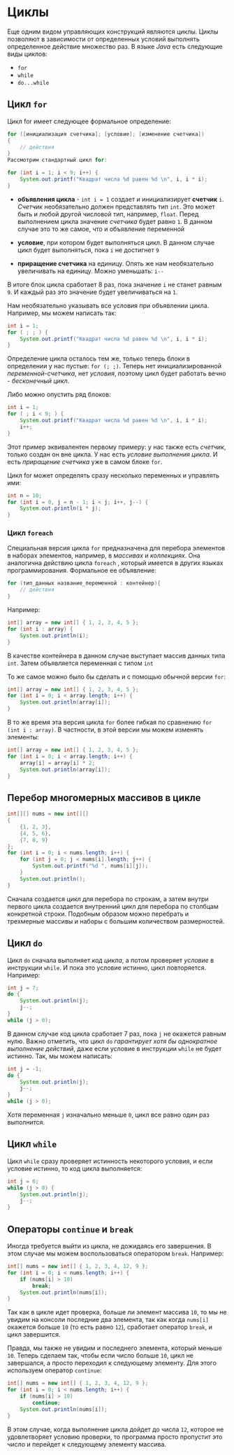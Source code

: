 # Циклы
Еще одним видом управляющих конструкций являются циклы. Циклы позволяют в зависимости от определенных условий выполнять определенное действие множество раз. В языке *Java* есть следующие виды циклов:
- `for`
- `while`
- `do...while`


## Цикл `for`
Цикл for имеет следующее формальное определение:

```java
for ([инициализация счетчика]; [условие]; [изменение счетчика])
{
    // действия
}
Рассмотрим стандартный цикл for:
```

```java
for (int i = 1; i < 9; i++) {
    System.out.printf("Квадрат числа %d равен %d \n", i, i * i);
}
```

- **объявления цикла** - `int i = 1` создает и инициализирует **счетчик** `i`. *Счетчик* необязательно должен представлять тип `int`. Это может быть и любой другой числовой тип, например, `float`. Перед выполнением цикла значение *счетчика* будет равно `1`. В данном случае это то же самое, что и объявление переменной

- **условие**, при котором будет выполняться цикл. В данном случае цикл будет выполняться, пока `i` не достигнет `9`

- **приращение счетчика** на единицу. Опять же нам необязательно увеличивать на единицу. Можно уменьшать: `i--`

В итоге блок цикла сработает 8 раз, пока значение `i` не станет равным `9`. И каждый раз это значение будет увеличиваться на `1`.

Нам необязательно указывать все условия при объявлении цикла. Например, мы можем написать так:

```java
int i = 1;
for ( ; ; ) {
    System.out.printf("Квадрат числа %d равен %d \n", i, i * i);
}
```

Определение цикла осталось тем же, только теперь блоки в определении у нас пустые: `for (; ;)`. Теперь нет инициализированной *переменной-счетчика*, нет *условия*, поэтому цикл будет работать вечно - *бесконечный цикл*.

Либо можно опустить ряд блоков:

```java
int i = 1;
for ( ; i < 9; ) {
    System.out.printf("Квадрат числа %d равен %d \n", i, i * i);
    i++;
}
```

Этот пример эквивалентен первому примеру: у нас также есть *счетчик*, только создан он вне цикла. У нас есть *условие выполнения цикла*. И есть *приращение счетчика* уже в самом блоке `for`.

Цикл for может определять сразу несколько переменных и управлять ими:

```java
int n = 10;
for (int i = 0, j = n - 1; i < j; i++, j--) {
    System.out.println(i * j);
}
```


### Цикл `foreach`
Специальная версия цикла `for` предназначена для перебора элементов в наборах элементов, например, в *массивах* и *коллекциях*. Она аналогична действию цикла `foreach` , который имеется в других языках программирования. Формальное ее объявление:

```java
for (тип_данных название_переменной : контейнер){
    // действия
}
```

Например:

```java
int[] array = new int[] { 1, 2, 3, 4, 5 };
for (int i : array) {
    System.out.println(i);
}
```

В качестве контейнера в данном случае выступает массив данных типа `int`. Затем объявляется переменная с типом `int`

То же самое можно было бы сделать и с помощью обычной версии `for`:

```java
int[] array = new int[] { 1, 2, 3, 4, 5 };
for (int i = 0; i < array.length; i++) {
    System.out.println(array[i]);
}
```

В то же время эта версия цикла `for` более гибкая по сравнению `for (int i : array)`. В частности, в этой версии мы можем изменять элементы:

```java
int[] array = new int[] { 1, 2, 3, 4, 5 };
for (int i = 0; i < array.length; i++) {
    array[i] = array[i] * 2;
    System.out.println(array[i]);
}
```


## Перебор многомерных массивов в цикле

```java
int[][] nums = new int[][] 
{ 
    {1, 2, 3},
    {4, 5, 6},
    {7, 8, 9}
};
for (int i = 0; i < nums.length; i++) {
    for (int j = 0; j < nums[i].length; j++) {
        System.out.printf("%d ", nums[i][j]);
    }
    System.out.println();
}
```

Сначала создается цикл для перебора по строкам, а затем внутри первого цикла создается внутренний цикл для перебора по столбцам конкретной строки. Подобным образом можно перебрать и трехмерные массивы и наборы с большим количеством размерностей.


## Цикл `do`
Цикл `do` сначала выполняет *код цикла*, а потом проверяет *условие* в инструкции `while`. И пока это условие истинно, цикл повторяется. Например:

```java
int j = 7;
do {
    System.out.println(j);
    j--;
}
while (j > 0);
```

В данном случае код цикла сработает 7 раз, пока `j` не окажется равным нулю. Важно отметить, что цикл `do` *гарантирует хотя бы однократное выполнение действий*, даже если условие в инструкции `while` не будет истинно. Так, мы можем написать:

```java
int j = -1;
do {
    System.out.println(j);
    j--;
}
while (j > 0);
```

Хотя переменная `j` изначально меньше `0`, цикл все равно один раз выполнится.


## Цикл `while`
Цикл `while` сразу проверяет истинность некоторого условия, и если условие истинно, то код цикла выполняется:

```java
int j = 6;
while (j > 0) {
    System.out.println(j);
    j--;
}
```


## Операторы `continue` и `break`
Иногда требуется выйти из цикла, не дожидаясь его завершения. В этом случае мы можем воспользоваться оператором `break`. Например:

```java
int[] nums = new int[] { 1, 2, 3, 4, 12, 9 };
for (int i = 0; i < nums.length; i++) {
    if (nums[i] > 10)
        break;
    System.out.println(nums[i]);
}
```

Так как в цикле идет проверка, больше ли элемент массива `10`, то мы не увидим на консоли последние два элемента, так как когда `nums[i]` окажется больше `10` (то есть равно `12`), сработает оператор `break`, и цикл завершится.

Правда, мы также не увидим и последнего элемента, который меньше `10`. Теперь сделаем так, чтобы если число больше `10`, цикл не завершался, а просто переходил к следующему элементу. Для этого используем оператор `continue`:

```java
int[] nums = new int[] { 1, 2, 3, 4, 12, 9 };
for (int i = 0; i < nums.length; i++) {
    if (nums[i] > 10)
        continue;
    System.out.println(nums[i]);
}
```

В этом случае, когда выполнение цикла дойдет до числа `12`, которое не удовлетворяет условию проверки, то программа просто пропустит это число и перейдет к следующему элементу массива.